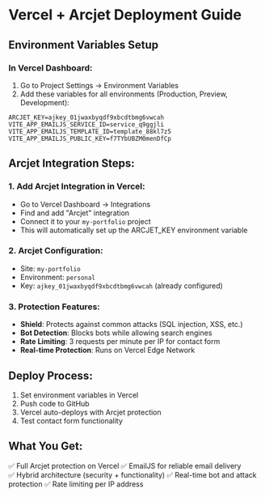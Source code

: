 # Vercel + Arcjet Deployment Guide

## Environment Variables Setup

### In Vercel Dashboard:
1. Go to Project Settings → Environment Variables
2. Add these variables for all environments (Production, Preview, Development):

```
ARCJET_KEY=ajkey_01jwaxbyqdf9xbcdtbmg6vwcah
VITE_APP_EMAILJS_SERVICE_ID=service_q9ggjli
VITE_APP_EMAILJS_TEMPLATE_ID=template_88kl7z5
VITE_APP_EMAILJS_PUBLIC_KEY=f7TYbUBZM0menDfCp
```

## Arcjet Integration Steps:

### 1. Add Arcjet Integration in Vercel:
- Go to Vercel Dashboard → Integrations
- Find and add "Arcjet" integration
- Connect it to your `my-portfolio` project
- This will automatically set up the ARCJET_KEY environment variable

### 2. Arcjet Configuration:
- Site: `my-portfolio`
- Environment: `personal`
- Key: `ajkey_01jwaxbyqdf9xbcdtbmg6vwcah` (already configured)

### 3. Protection Features:
- **Shield**: Protects against common attacks (SQL injection, XSS, etc.)
- **Bot Detection**: Blocks bots while allowing search engines
- **Rate Limiting**: 3 requests per minute per IP for contact form
- **Real-time Protection**: Runs on Vercel Edge Network

## Deploy Process:
1. Set environment variables in Vercel
2. Push code to GitHub
3. Vercel auto-deploys with Arcjet protection
4. Test contact form functionality

## What You Get:
✅ Full Arcjet protection on Vercel
✅ EmailJS for reliable email delivery  
✅ Hybrid architecture (security + functionality)
✅ Real-time bot and attack protection
✅ Rate limiting per IP address
